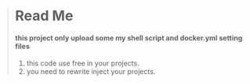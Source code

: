 > # Read Me
> #### this project only upload some my shell script and docker.yml setting files
> 1. this code use free in your projects.
> 2. you need to rewrite inject your projects.

